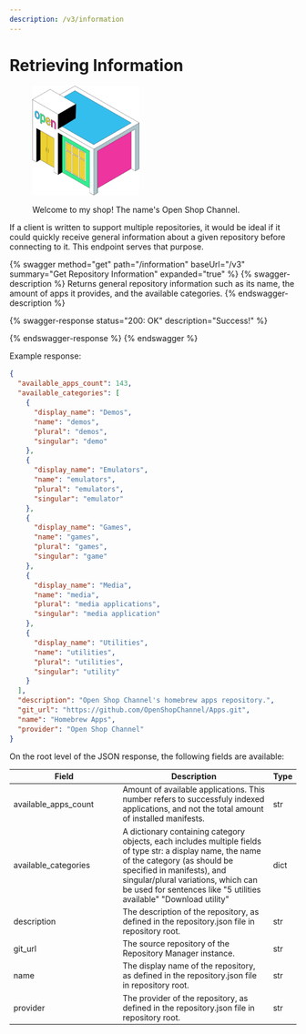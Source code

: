 ```yaml
---
description: /v3/information
---
```


# Retrieving Information



<figure><img src="../.gitbook/assets/shop-building.png" alt="" width="188"><figcaption><p>Welcome to my shop! The name's Open Shop Channel.</p></figcaption></figure>

If a client is written to support multiple repositories, it would be ideal if it could quickly receive general information about a given repository before connecting to it. This endpoint serves that purpose.

{% swagger method="get" path="/information" baseUrl="/v3" summary="Get Repository Information" expanded="true" %}
{% swagger-description %}
Returns general repository information such as its name, the amount of apps it provides, and the available categories.
{% endswagger-description %}

{% swagger-response status="200: OK" description="Success!" %}

{% endswagger-response %}
{% endswagger %}

Example response:

```json
{
  "available_apps_count": 143,
  "available_categories": [
    {
      "display_name": "Demos",
      "name": "demos",
      "plural": "demos",
      "singular": "demo"
    },
    {
      "display_name": "Emulators",
      "name": "emulators",
      "plural": "emulators",
      "singular": "emulator"
    },
    {
      "display_name": "Games",
      "name": "games",
      "plural": "games",
      "singular": "game"
    },
    {
      "display_name": "Media",
      "name": "media",
      "plural": "media applications",
      "singular": "media application"
    },
    {
      "display_name": "Utilities",
      "name": "utilities",
      "plural": "utilities",
      "singular": "utility"
    }
  ],
  "description": "Open Shop Channel's homebrew apps repository.",
  "git_url": "https://github.com/OpenShopChannel/Apps.git",
  "name": "Homebrew Apps",
  "provider": "Open Shop Channel"
}
```

On the root level of the JSON response, the following fields are available:

<table data-full-width="true"><thead><tr><th width="217">Field</th><th width="412.3333333333333">Description</th><th>Type</th></tr></thead><tbody><tr><td>available_apps_count</td><td>Amount of available applications. This number refers to successfuly indexed applications, and not the total amount of installed manifests.</td><td>str</td></tr><tr><td>available_categories</td><td>A dictionary containing category objects, each includes multiple fields of type str: a display name, the name of the category (as should be specified in manifests), and singular/plural variations, which can be used for sentences like "5 utilities available" "Download utility"</td><td>dict</td></tr><tr><td>description</td><td>The description of the repository, as defined in the repository.json file in repository root.</td><td>str</td></tr><tr><td>git_url</td><td>The source repository of the Repository Manager instance.</td><td>str</td></tr><tr><td>name</td><td>The display name of the repository, as defined in the repository.json file in repository root.</td><td>str</td></tr><tr><td>provider</td><td>The provider of the repository, as defined in the repository.json file in repository root.</td><td>str</td></tr></tbody></table>
